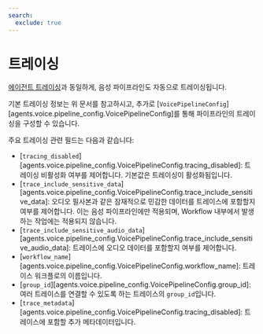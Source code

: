 ```yaml
---
search:
  exclude: true
---
```

# 트레이싱

[에이전트 트레이싱](../tracing.md)과 동일하게, 음성 파이프라인도 자동으로 트레이싱됩니다.

기본 트레이싱 정보는 위 문서를 참고하시고, 추가로 [`VoicePipelineConfig`][agents.voice.pipeline_config.VoicePipelineConfig]를 통해 파이프라인의 트레이싱을 구성할 수 있습니다.

주요 트레이싱 관련 필드는 다음과 같습니다:

-   [`tracing_disabled`][agents.voice.pipeline_config.VoicePipelineConfig.tracing_disabled]: 트레이싱 비활성화 여부를 제어합니다. 기본값은 트레이싱이 활성화됨입니다.
-   [`trace_include_sensitive_data`][agents.voice.pipeline_config.VoicePipelineConfig.trace_include_sensitive_data]: 오디오 필사본과 같은 잠재적으로 민감한 데이터를 트레이스에 포함할지 여부를 제어합니다. 이는 음성 파이프라인에만 적용되며, Workflow 내부에서 발생하는 작업에는 적용되지 않습니다.
-   [`trace_include_sensitive_audio_data`][agents.voice.pipeline_config.VoicePipelineConfig.trace_include_sensitive_audio_data]: 트레이스에 오디오 데이터를 포함할지 여부를 제어합니다.
-   [`workflow_name`][agents.voice.pipeline_config.VoicePipelineConfig.workflow_name]: 트레이스 워크플로의 이름입니다.
-   [`group_id`][agents.voice.pipeline_config.VoicePipelineConfig.group_id]: 여러 트레이스를 연결할 수 있도록 하는 트레이스의 `group_id`입니다.
-   [`trace_metadata`][agents.voice.pipeline_config.VoicePipelineConfig.tracing_disabled]: 트레이스에 포함할 추가 메타데이터입니다.